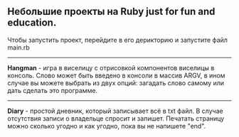 ## Небольшие проекты на Ruby just for fun and education.
Чтобы запустить проект, перейдите в его дерикторию и запустите файл main.rb
___
**Hangman** - игра в виселицу с отрисовкой компонентов виселицы в консоль. Слово может быть введено в консоли в массив ARGV, в ином случае вы можете выбрать из двух опций: загадать слово самому или дать сделать это программе.
___
**Diary** - простой дневник, который записывает всё в txt файл. В случае отсутствия записи о владельце спросит и запишет. Печатать страницу можно сколько угодно и как угодно, пока вы не напишете "end".
